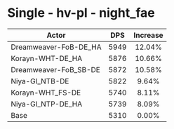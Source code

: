 # Single - hv-pl - night_fae
| Actor | DPS | Increase |
|---|:---:|:---:|
|Dreamweaver-FoB-DE_HA|5949|12.04%|
|Korayn-WHT-DE_HA|5876|10.66%|
|Dreamweaver-FoB_SB-DE|5872|10.58%|
|Niya-GI_NTB-DE|5822|9.64%|
|Korayn-WHT_FS-DE|5740|8.11%|
|Niya-GI_NTP-DE_HA|5739|8.09%|
|Base|5310|0.00%|
